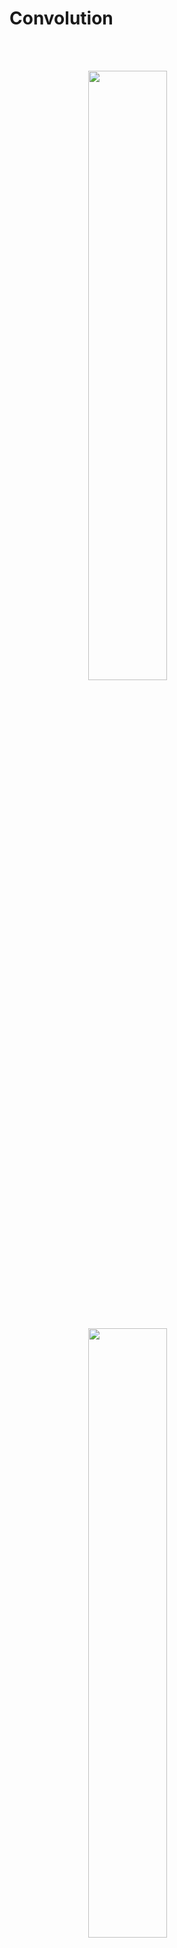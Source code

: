 
<!-- 
<img src="https://latex.codecogs.com/gif.latex?" /> 

<img src="https://render.githubusercontent.com/render/math?math=e^{i \pi} = -1">
-->

<!-- 

<img src="https://render.githubusercontent.com/render/math?math=\LARGE XXX" />

-->

 

# Convolution

<br/><br/>

<img  style="display: block; margin-left: auto; margin-right: auto; width: 50%;" src="https://render.githubusercontent.com/render/math?math=y[n] = x[n] * h[n]" />

<br/><br/>

<img  style="display: block; margin-left: auto; margin-right: auto; width: 50%;" src="https://render.githubusercontent.com/render/math?math=\large y[n] = \sum^{\infty}_{i = - \infty} x[i]h[n - i]" />

<br/><br/>

Given implues response
```c
const float32_t impules_response[IMPLUSE_RSP_LENGTH] = { // generated by Matlab
  -0.0018225230f, -0.0015879294f, +0.0000000000f, +0.0036977508f, +0.0080754303f, +0.0085302217f, -0.0000000000f, -0.0173976984f,
  -0.0341458607f, -0.0333591565f, +0.0000000000f, +0.0676308395f, +0.1522061835f, +0.2229246956f, +0.2504960933f, +0.2229246956f,
  +0.1522061835f, +0.0676308395f, +0.0000000000f, -0.0333591565f, -0.0341458607f, -0.0173976984f, -0.0000000000f, +0.0085302217f,
  +0.0080754303f, +0.0036977508f, +0.0000000000f, -0.0015879294f, -0.0018225230f
};
```

![](https://i.imgur.com/IcVvyju.png)



## Implementation

```c
void convolution(
	float32_t *sig_src,
	float32_t *sig_dest,
	float32_t *imp_resp,
	uint32_t  sig_src_length,
	uint32_t  imp_resp_length
	) {
	uint32_t i, j;
	// initailze
	memset(sig_dest, 0, (sig_src_length + imp_resp_length)*sizeof(float32_t));

	//
	for(i = 0; i < sig_src_length; i++) {
		for(j = 0; j < imp_resp_length; j++) {
			sig_dest[i + j] += (sig_src[i] * imp_resp[j]);
		}
	}
}
```

Better way is using CMSIS-DSP apis to calculate precisely.

![](https://i.imgur.com/s0zivLo.png)









###### tags: `ARM` `Electrical Engineering` `DSP`
